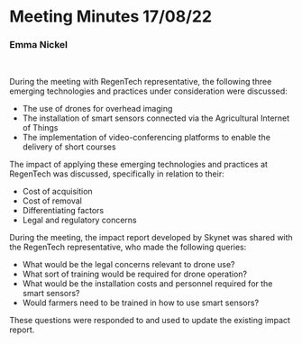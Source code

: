 # Meeting Minutes 17/08/22
### Emma Nickel

<br>

During the meeting with RegenTech representative, the following three emerging technologies and practices under consideration were discussed:
- The use of drones for overhead imaging
- The installation of smart sensors connected via the Agricultural Internet of Things
- The implementation of video-conferencing platforms to enable the delivery of short courses

The impact of applying these emerging technologies and practices at RegenTech was discussed, specifically in relation to their:
- Cost of acquisition
- Cost of removal
- Differentiating factors
- Legal and regulatory concerns

During the meeting, the impact report developed by Skynet was shared with the RegenTech representative, who made the following queries:
- What would be the legal concerns relevant to drone use?
- What sort of training would be required for drone operation?
- What would be the installation costs and personnel required for the smart sensors?
- Would farmers need to be trained in how to use smart sensors?

These questions were responded to and used to update the existing impact report. 

